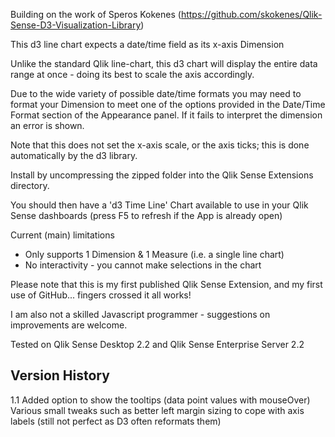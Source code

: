 Building on the work of Speros Kokenes (https://github.com/skokenes/Qlik-Sense-D3-Visualization-Library)

This d3 line chart expects a date/time field as its x-axis Dimension 

Unlike the standard Qlik line-chart, this d3 chart will display the entire data range at once - doing its best to scale the axis accordingly.

Due to the wide variety of possible date/time formats you may need to format your Dimension to meet one of the options provided in the Date/Time Format section of the Appearance panel.
If it fails to interpret the dimension an error is shown.

Note that this does not set the x-axis scale, or the axis ticks; this is done automatically by the d3 library.

Install by uncompressing the zipped folder into the Qlik Sense Extensions directory.

You should then have a 'd3 Time Line' Chart available to use in your Qlik Sense dashboards (press F5 to refresh if the App is already open)

Current (main) limitations
* Only supports 1 Dimension & 1 Measure (i.e. a single line chart)
* No interactivity - you cannot make selections in the chart

Please note that this is my first published Qlik Sense Extension, and my first use of GitHub... fingers crossed it all works!

I am also not a skilled Javascript programmer - suggestions on improvements are welcome.

Tested on Qlik Sense Desktop 2.2 and Qlik Sense Enterprise Server 2.2

Version History
---------------
1.1 Added option to show the tooltips (data point values with mouseOver)
	Various small tweaks such as better left margin sizing to cope with axis labels (still not perfect as D3 often reformats them)